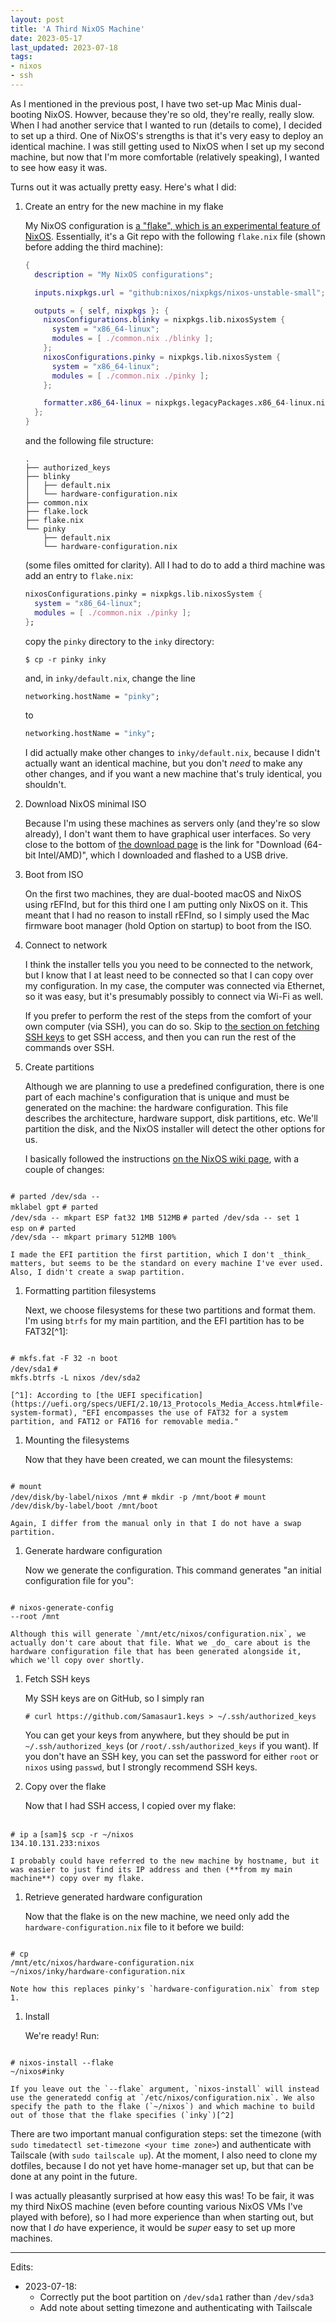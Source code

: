 ```yaml
---
layout: post
title: 'A Third NixOS Machine'
date: 2023-05-17
last_updated: 2023-07-18
tags:
- nixos
- ssh
---
```

As I mentioned in the previous post, I have two set-up Mac Minis dual-booting NixOS. Howver, because they're so old, they're really, really slow. When I had another service that I wanted to run (details to come), I decided to set up a third. One of NixOS's strengths is that it's very easy to deploy an identical machine. I was still getting used to NixOS when I set up my second machine, but now that I'm more comfortable (relatively speaking), I wanted to see how easy it was.

Turns out it was actually pretty easy. Here's what I did:

1. Create an entry for the new machine in my flake

    My NixOS configuration is [a "flake", which is an experimental feature of NixOS](https://nixos.wiki/wiki/Flakes). Essentially, it's a Git repo with the following `flake.nix` file (shown before adding the third machine):

    ```nix
    {
      description = "My NixOS configurations";

      inputs.nixpkgs.url = "github:nixos/nixpkgs/nixos-unstable-small";

      outputs = { self, nixpkgs }: {
        nixosConfigurations.blinky = nixpkgs.lib.nixosSystem {
          system = "x86_64-linux";
          modules = [ ./common.nix ./blinky ];
        };
        nixosConfigurations.pinky = nixpkgs.lib.nixosSystem {
          system = "x86_64-linux";
          modules = [ ./common.nix ./pinky ];
        };

        formatter.x86_64-linux = nixpkgs.legacyPackages.x86_64-linux.nixfmt;
      };
    }
    ```
    and the following file structure:
    ```
    .
    ├── authorized_keys
    ├── blinky
    │   ├── default.nix
    │   └── hardware-configuration.nix
    ├── common.nix
    ├── flake.lock
    ├── flake.nix
    └── pinky
        ├── default.nix
        └── hardware-configuration.nix
    ```
    (some files omitted for clarity). All I had to do to add a third machine was add an entry to `flake.nix`:
    ```nix
    nixosConfigurations.pinky = nixpkgs.lib.nixosSystem {
      system = "x86_64-linux";
      modules = [ ./common.nix ./pinky ];
    };
    ```
    copy the `pinky` directory to the `inky` directory:
    <pre><code><span class="user-select-none">$ </span>cp -r pinky inky</code></pre>
    and, in `inky/default.nix`, change the line
    ```nix
    networking.hostName = "pinky";
    ```
    to
    ```nix
    networking.hostName = "inky";
    ```
    I did actually make other changes to `inky/default.nix`, because I didn't actually want an identical machine, but you don't _need_ to make any other changes, and if you want a new machine that's truly identical, you shouldn't.

1. Download NixOS minimal ISO
    
    Because I'm using these machines as servers only (and they're so slow already), I don't want them to have graphical user interfaces. So very close to the bottom of [the download page](https://nixos.org/download.html) is the link for "Download (64-bit Intel/AMD)", which I downloaded and flashed to a USB drive.

1. Boot from ISO

    On the first two machines, they are dual-booted macOS and NixOS using rEFInd, but for this third one I am putting only NixOS on it. This meant that I had no reason to install rEFInd, so I simply used the Mac firmware boot manager (hold Option on startup) to boot from the ISO.
1. Connect to network

    I think the installer tells you you need to be connected to the network, but I know that I at least need to be connected so that I can copy over my configuration. In my case, the computer was connected via Ethernet, so it was easy, but it's presumably possibly to connect via Wi-Fi as well.

    If you prefer to perform the rest of the steps from the comfort of your own computer (via SSH), you can do so. Skip to [the section on fetching SSH keys](#fetching-ssh-keys) to get SSH access, and then you can run the rest of the commands over SSH.
1. Create partitions

    Although we are planning to use a predefined configuration, there is one part of each machine's configuration that is unique and must be generated on the machine: the hardware configuration. This file describes the architecture, hardware support, disk partitions, etc. We'll partition the disk, and the NixOS installer will detect the other options for us.

    I basically followed the instructions [on the NixOS wiki page](https://nixos.org/manual/nixos/stable/index.html#sec-installation-manual-partitioning), with a couple of changes:

    <pre>
<code><span class="user-select-none"># </span>parted /dev/sda -- mklabel gpt</code>
<code><span class="user-select-none"># </span>parted /dev/sda -- mkpart ESP fat32 1MB 512MB</code>
<code><span class="user-select-none"># </span>parted /dev/sda -- set 1 esp on</code>
<code><span class="user-select-none"># </span>parted /dev/sda -- mkpart primary 512MB 100%</code></pre>

    I made the EFI partition the first partition, which I don't _think_ matters, but seems to be the standard on every machine I've ever used. Also, I didn't create a swap partition.
1. Formatting partition filesystems

    Next, we choose filesystems for these two partitions and format them. I'm using `btrfs` for my main partition, and the EFI partition has to be FAT32[^1]:

    <pre>
<code><span class="user-select-none"># </span>mkfs.fat -F 32 -n boot /dev/sda1</code>
<code><span class="user-select-none"># </span>mkfs.btrfs -L nixos /dev/sda2</code></pre>

    [^1]: According to [the UEFI specification](https://uefi.org/specs/UEFI/2.10/13_Protocols_Media_Access.html#file-system-format), "EFI encompasses the use of FAT32 for a system partition, and FAT12 or FAT16 for removable media."
1. Mounting the filesystems

    Now that they have been created, we can mount the filesystems:

    <pre>
<code><span class="user-select-none"># </span>mount /dev/disk/by-label/nixos /mnt</code>
<code><span class="user-select-none"># </span>mkdir -p /mnt/boot</code>
<code><span class="user-select-none"># </span>mount /dev/disk/by-label/boot /mnt/boot</code></pre>

    Again, I differ from the manual only in that I do not have a swap partition.
1. Generate hardware configuration

    Now we generate the configuration. This command generates "an initial configuration file for you":

    <pre>
<code><span class="user-select-none"># </span>nixos-generate-config --root /mnt</code></pre>

    Although this will generate `/mnt/etc/nixos/configuration.nix`, we actually don't care about that file. What we _do_ care about is the hardware configuration file that has been generated alongside it, which we'll copy over shortly.
1. <a name="fetching-ssh-keys"></a>Fetch SSH keys

    My SSH keys are on GitHub, so I simply ran
    <pre><code><span class="user-select-none"># </span>curl https://github.com/Samasaur1.keys > ~/.ssh/authorized_keys</code></pre>

    You can get your keys from anywhere, but they should be put in `~/.ssh/authorized_keys` (or `/root/.ssh/authorized_keys` if you want). If you don't have an SSH key, you can set the password for either `root` or `nixos` using `passwd`, but I strongly recommend SSH keys.
1. Copy over the flake

    Now that I had SSH access, I copied over my flake:

    <pre>
<code><span class="user-select-none"># </span>ip a</code>
<code><span class="user-select-none">[sam]$ </span>scp -r ~/nixos 134.10.131.233:nixos</code></pre>

    I probably could have referred to the new machine by hostname, but it was easier to just find its IP address and then (**from my main machine**) copy over my flake.
1. Retrieve generated hardware configuration

    Now that the flake is on the new machine, we need only add the `hardware-configuration.nix` file to it before we build:

    <pre>
<code><span class="user-select-none"># </span>cp /mnt/etc/nixos/hardware-configuration.nix ~/nixos/inky/hardware-configuration.nix</code></pre>

    Note how this replaces pinky's `hardware-configuration.nix` from step 1.
1. Install

    We're ready! Run:

    <pre>
<code><span class="user-select-none"># </span>nixos-install --flake ~/nixos#inky</code></pre>

    If you leave out the `--flake` argument, `nixos-install` will instead use the generatedd config at `/etc/nixos/configuration.nix`. We also specify the path to the flake (`~/nixos`) and which machine to build out of those that the flake specifies (`inky`)[^2]

[^2]: Apparently if you put the flake at `/etc/nixos/flake.nix`, it will be read by `nixos-rebuild` (and thus presumably `nixos-install`), but I only learned then when writing this article, and I haven't tested it.

There are two important manual configuration steps: set the timezone (with `sudo timedatectl set-timezone <your time zone>`) and authenticate with Tailscale (with `sudo tailscale up`). At the moment, I also need to clone my dotfiles, because I do not yet have home-manager set up, but that can be done at any point in the future.

I was actually pleasantly surprised at how easy this was! To be fair, it was my third NixOS machine (even before counting various NixOS VMs I've played with before), so I had more experience than when starting out, but now that I _do_ have experience, it would be _super_ easy to set up more machines.

***

Edits:
- 2023-07-18:
    - Correctly put the boot partition on `/dev/sda1` rather than `/dev/sda3`
    - Add note about setting timezone and authenticating with Tailscale
